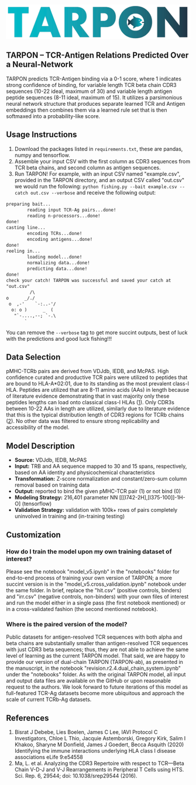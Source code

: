 ![Logo of the TARPON tool with TARPON written in big block letters colored in a blue to black gradient and a fish in the "O"](logo.png)
## TARPON – TCR-Antigen Relations Predicted Over a Neural-Network
TARPON predicts TCR-Antigen binding via a 0-1 score, where 1 indicates strong confidence of binding, for variable length TCR beta chain CDR3 sequences (10-22 ideal, maximum of 30) and variable length antigen peptide sequences (8-11 ideal, maximum of 15). It utilizes a parsimonious neural network structure that produces separate learned TCR and Antigen embeddings then combines them via a learned rule set that is then softmaxed into a probability-like score.

## Usage Instructions
1. Download the packages listed in `requirements.txt`, these are pandas, numpy and tensorflow.
2. Assemble your input CSV with the first column as CDR3 sequences from TCR beta chains, and second column as antigen sequences. 
3. Run TARPON! For example, with an input CSV named "example.csv", provided in the TARPON directory, and an output CSV called "out.csv" we would run the following: `python fishing.py --bait example.csv --catch out.csv --verbose` and receive the following output:
```
preparing bait...
        reading input TCR-Ag pairs...done!
        reading n-processors...done!
done!
casting line...
        encoding TCRs...done!
        encoding antigens...done!
done!
reeling in...
        loading model...done!
        normalizing data...done!
        predicting data...done!
done!
check your catch! TARPON was successful and saved your catch at "out.csv"
         /\
o      _/./
 o  ,-'    `-:..-'/
  o: o )      _  (
   "`-....,--; `-.\
       `
```
You can remove the `--verbose` tag to get more succint outputs, best of luck with the predictions and good luck fishing!!!

## Data Selection
pMHC-TCRb pairs are derived from VDJdb, IEDB, and McPAS. High confidence curated and productive TCR pairs were utilized to peptides that are bound to HLA-A\*02:01, due to its standing as the most prevalent class-I HLA. Peptides are utilized that are 8-11 amino acids (AAs) in length because of literature evidence demonstrating that in vast majority only these peptides lengths can load onto classical class-I HLAs ([1](https://elifesciences.org/articles/54558)). Only CDR3s between 10-22 AAs in length are utilized, similarly due to literature evidence that this is the typical distribution length of CDR3 regions for TCRb chains ([2](https://nature.com/articles/srep29544)). No other data was filtered to ensure strong replicability and accessibility of the model.

## Model Description
- **Source:** VDJdb, IEDB, McPAS
- **Input:** TRB and AA sequence mapped to 30 and 15 spans, respectively, based on AA identity and physicochemical characteristics
- **Transformation:** Z-score normalization and constant/zero-sum column removal based on training data
- **Output:** reported to bind the given pMHC-TCR pair (1) or not bind (0)
- **Modeling Strategy:** 216,401 parameter NN \[\[\[I742-2H\],\[I375-100\]\]-1H-O\] (tensorflow)
- **Validation Strategy:** validation with 100k+ rows of pairs completely uninvolved in training and (in-training testing)

## Customization
### How do I train the model upon my own training dataset of interest?
Please see the notebook "model_v5.ipynb" in the "notebooks" folder for end-to-end process of training your own version of TARPON; a more succint version is in the "model_v5.cross_validation.ipynb" notebook under the same folder. In brief, replace the "hit.csv" (positive controls, binders) and "irr.csv" (negative controls, non-binders) with your own files of interest and run the model either in a single pass (the first notebook mentioned) or in a cross-validated fashion (the second mentioned notebook).
### Where is the paired version of the model?
Public datasets for antigen-resolved TCR sequences with both alpha and beta chains are substantially smaller than antigen-resolved TCR sequences with just CDR3 beta sequences; thus, they are not able to achieve the same level of learning as the current TARPON model. That said, we are happy to provide our version of dual-chain TARPON (TARPON-ab), as presented in the manuscript, in the notebook "revision.r2.4.dual_chain_system.ipynb" under the "notebooks" folder. As with the original TARPON model, all input and output data files are available on the GitHub or upon reasonable request to the authors. We look forward to future iterations of this model as full-featured TCR-Ag datasets become more ubiquitous and approach the scale of current TCRb-Ag datasets.

## References
1. Bisrat J Debebe, Lies Boelen, James C Lee, IAVI Protocol C Investigators, Chloe L Thio, Jacquie Astemborski, Gregory Kirk, Salim I Khakoo, Sharyne M Donfield, James J Goedert, Becca Asquith (2020) Identifying the immune interactions underlying HLA class I disease associations eLife 9:e54558
2. Ma, L. et al. Analyzing the CDR3 Repertoire with respect to TCR—Beta Chain V-D-J and V-J Rearrangements in Peripheral T Cells using HTS. Sci. Rep. 6, 29544; doi: 10.1038/srep29544 (2016).
